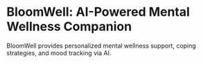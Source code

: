 # BloomWell: AI-Powered Mental Wellness Companion
BloomWell provides personalized mental wellness support, coping strategies, and mood tracking via AI.
